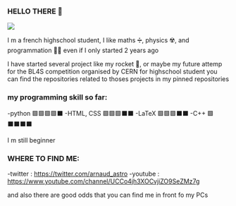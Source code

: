 ### HELLO THERE 👋

![](https://cdn.discordapp.com/attachments/748653688515592332/817336205108183060/hello_there.gif)

I m a french highschool student, I like maths ➗, physics ☢️, and programmation 👨‍💻 even if I only started 2 years ago


I have started several project like my rocket 🚀, or maybe my future attemp for the BL4S competition organised by CERN for highschool student
you can find the repositories related to thoses projects in my pinned repositories


### my programming skill so far:

-python    🟩🟩🟩🟩⬛️
-HTML, CSS 🟩🟩🟩⬛️⬛️
-LaTeX     🟩🟩🟩⬛️⬛️
-C++       🟩⬛️⬛️⬛️⬛️

I m still beginner 


### WHERE TO FIND ME:

-twitter : https://twitter.com/arnaud_astro
-youtube : https://www.youtube.com/channel/UCCo4jh3XOCvjiZO9SeZMz7g

and also there are good odds that you can find me in front fo my PCs
